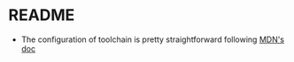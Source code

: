 # README

* The configuration of toolchain is pretty straightforward following 
  [MDN's doc](https://developer.mozilla.org/en-US/docs/WebAssembly/C_to_wasm)